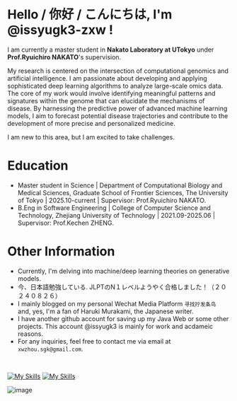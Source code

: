 # Hello / 你好 / こんにちは, I'm @issyugk3-zxw !
I am currently a master student in **Nakato Laboratory at UTokyo** under **Prof.Ryuichiro NAKATO**'s supervision.

My research is centered on the intersection of computational genomics and artificial intelligence. I am passionate about developing and applying sophisticated deep learning algorithms to analyze large-scale omics data. The core of my work would involve identifying meaningful patterns and signatures within the genome that can elucidate the mechanisms of disease. By harnessing the predictive power of advanced machine learning models, I aim to forecast potential disease trajectories and contribute to the development of more precise and personalized medicine.

I am new to this area, but I am excited to take challenges.
# Education
- Master student in Science | Department of Computational Biology and Medical Sciences, Graduate School of Frontier Sciences, The University of Tokyo | 2025.10-current | Supervisor: Prof.Ryuichiro NAKATO.
- B.Eng in Software Engineering | College of Computer Science and Technology, Zhejiang University of Technology | 2021.09-2025.06 | Supervisor: Prof.Kechen ZHENG.
# Other Information
- Currently, I'm delving into machine/deep learning theories on generative models.
- 今、日本語勉強している. JLPTのN１レベルようやく合格しました！（２０２４０８２６）
- I mainly blogged on my personal Wechat Media Platform `寻找拧发条鸟` and, yes, I'm a fan of Haruki Murakami, the Japanese writer.
- I have another github account for saving up my Java Web or some other projects. This account @issyugk3 is mainly for work and acdameic reasons. 
- For any inquiries, feel free to contact me via email at `xwzhou.sgk@gmail.com`.
<br>

[![My Skills](https://skillicons.dev/icons?i=python,java,pytorch,vue,docker,mysql,js,html,css)](https://skillicons.dev)
[![My Skills](https://skillicons.dev/icons?i=linux,latex,md)](https://skillicons.dev)

![image](https://github.com/issyugk3/issyugk3/blob/main/hacker_a.gif)
